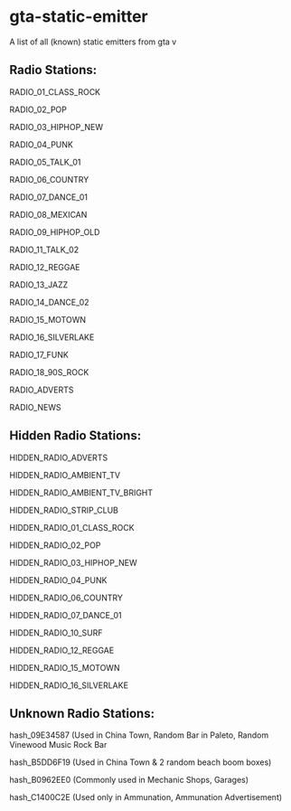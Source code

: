 # gta-static-emitter
A list of all (known) static emitters from gta v

## Radio Stations:

RADIO_01_CLASS_ROCK

RADIO_02_POP

RADIO_03_HIPHOP_NEW

RADIO_04_PUNK

RADIO_05_TALK_01

RADIO_06_COUNTRY

RADIO_07_DANCE_01

RADIO_08_MEXICAN

RADIO_09_HIPHOP_OLD

RADIO_11_TALK_02

RADIO_12_REGGAE

RADIO_13_JAZZ

RADIO_14_DANCE_02

RADIO_15_MOTOWN

RADIO_16_SILVERLAKE

RADIO_17_FUNK

RADIO_18_90S_ROCK

RADIO_ADVERTS

RADIO_NEWS


## Hidden Radio Stations:

HIDDEN_RADIO_ADVERTS

HIDDEN_RADIO_AMBIENT_TV

HIDDEN_RADIO_AMBIENT_TV_BRIGHT

HIDDEN_RADIO_STRIP_CLUB

HIDDEN_RADIO_01_CLASS_ROCK

HIDDEN_RADIO_02_POP

HIDDEN_RADIO_03_HIPHOP_NEW

HIDDEN_RADIO_04_PUNK

HIDDEN_RADIO_06_COUNTRY

HIDDEN_RADIO_07_DANCE_01

HIDDEN_RADIO_10_SURF

HIDDEN_RADIO_12_REGGAE

HIDDEN_RADIO_15_MOTOWN

HIDDEN_RADIO_16_SILVERLAKE


## Unknown Radio Stations:

hash_09E34587 (Used in China Town, Random Bar in Paleto, Random Vinewood Music Rock Bar

hash_B5DD6F19 (Used in China Town & 2 random beach boom boxes)

hash_B0962EE0 (Commonly used in Mechanic Shops, Garages)

hash_C1400C2E (Used only in Ammunation, Ammunation Advertisement)
